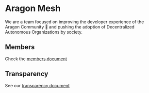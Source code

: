 # Aragon Mesh

We are a team focused on improving the developer experience of the Aragon Community 🦅 and pushing the adoption of Decentralized Autonomous Organizations by society.

## Members

Check the [members document](./Members.md)

## Transparency

See our [transparency document](./Transparency.md)
